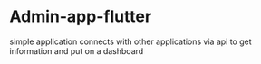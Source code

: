 # Admin-app-flutter
simple application connects with other applications via api to get information and put on a dashboard
